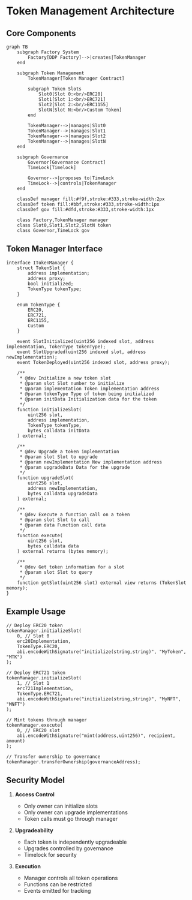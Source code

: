 # Token Management Architecture

## Core Components

<FullscreenDiagram>

```mermaid
graph TB
    subgraph Factory System
        Factory[DDP Factory]-->|creates|TokenManager
    end

    subgraph Token Management
        TokenManager[Token Manager Contract]
        
        subgraph Token Slots
            Slot0[Slot 0:<br/>ERC20]
            Slot1[Slot 1:<br/>ERC721]
            Slot2[Slot 2:<br/>ERC1155]
            SlotN[Slot N:<br/>Custom Token]
        end
        
        TokenManager-->|manages|Slot0
        TokenManager-->|manages|Slot1
        TokenManager-->|manages|Slot2
        TokenManager-->|manages|SlotN
    end

    subgraph Governance
        Governor[Governance Contract]
        TimeLock[Timelock]
        
        Governor-->|proposes to|TimeLock
        TimeLock-->|controls|TokenManager
    end

    classDef manager fill:#f9f,stroke:#333,stroke-width:2px
    classDef token fill:#bbf,stroke:#333,stroke-width:1px
    classDef gov fill:#dfd,stroke:#333,stroke-width:1px

    class Factory,TokenManager manager
    class Slot0,Slot1,Slot2,SlotN token
    class Governor,TimeLock gov
```

</FullscreenDiagram>

## Token Manager Interface

```solidity
interface ITokenManager {
    struct TokenSlot {
        address implementation;
        address proxy;
        bool initialized;
        TokenType tokenType;
    }
    
    enum TokenType {
        ERC20,
        ERC721,
        ERC1155,
        Custom
    }

    event SlotInitialized(uint256 indexed slot, address implementation, TokenType tokenType);
    event SlotUpgraded(uint256 indexed slot, address newImplementation);
    event TokenDeployed(uint256 indexed slot, address proxy);

    /**
     * @dev Initialize a new token slot
     * @param slot Slot number to initialize
     * @param implementation Token implementation address
     * @param tokenType Type of token being initialized
     * @param initData Initialization data for the token
     */
    function initializeSlot(
        uint256 slot,
        address implementation,
        TokenType tokenType,
        bytes calldata initData
    ) external;

    /**
     * @dev Upgrade a token implementation
     * @param slot Slot to upgrade
     * @param newImplementation New implementation address
     * @param upgradeData Data for the upgrade
     */
    function upgradeSlot(
        uint256 slot,
        address newImplementation,
        bytes calldata upgradeData
    ) external;

    /**
     * @dev Execute a function call on a token
     * @param slot Slot to call
     * @param data Function call data
     */
    function execute(
        uint256 slot,
        bytes calldata data
    ) external returns (bytes memory);

    /**
     * @dev Get token information for a slot
     * @param slot Slot to query
     */
    function getSlot(uint256 slot) external view returns (TokenSlot memory);
}
```

## Example Usage

```solidity
// Deploy ERC20 token
tokenManager.initializeSlot(
    0, // Slot 0
    erc20Implementation,
    TokenType.ERC20,
    abi.encodeWithSignature("initialize(string,string)", "MyToken", "MTK")
);

// Deploy ERC721 token
tokenManager.initializeSlot(
    1, // Slot 1
    erc721Implementation,
    TokenType.ERC721,
    abi.encodeWithSignature("initialize(string,string)", "MyNFT", "MNFT")
);

// Mint tokens through manager
tokenManager.execute(
    0, // ERC20 slot
    abi.encodeWithSignature("mint(address,uint256)", recipient, amount)
);

// Transfer ownership to governance
tokenManager.transferOwnership(governanceAddress);
```

## Security Model

1. **Access Control**
   - Only owner can initialize slots
   - Only owner can upgrade implementations
   - Token calls must go through manager

2. **Upgradeability**
   - Each token is independently upgradeable
   - Upgrades controlled by governance
   - Timelock for security

3. **Execution**
   - Manager controls all token operations
   - Functions can be restricted
   - Events emitted for tracking
